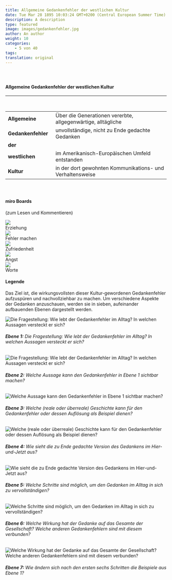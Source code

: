 ```yaml
---
title: Allgemeine Gedankenfehler der westlichen Kultur
date: Tue Mar 28 1895 10:03:24 GMT+0200 (Central European Summer Time)
description: A description
type: featured
image: images/gedankenfehler.jpg
author: An author
weight: 10
categories:
    - 5 von 40
tags:
translation: original
---
```


##### &nbsp;

#### Allgemeine Gedankenfehler der westlichen Kultur

| &nbsp; &nbsp; &nbsp; &nbsp; &nbsp; &nbsp; &nbsp; &nbsp; &nbsp; &nbsp; &nbsp; &nbsp; &nbsp; &nbsp; &nbsp;&nbsp; &nbsp; |                                                              |
| --------------------------------------------------------------------------------------------------------------------- | ------------------------------------------------------------ |
| **Allgemeine**                                                                                                        | Über die Generationen vererbte, allgegenwärtige, alltägliche |
| **Gedankenfehler**                                                                                                    | unvollständige, nicht zu Ende gedachte Gedanken              |
| **der**                                                                                                               |                                                              |
| **westlichen**                                                                                                        | im Amerikanisch-Europäischen Umfeld entstanden               |
| **Kultur**                                                                                                            | in der dort gewohnten Kommunikations- und Verhaltensweise    |

##### &nbsp;

#### miro Boards

(zum Lesen und Kommentieren)

<div class="gedanken">
<div class="list">
<div class="card">
    <a href="https://miro.com/app/board/uXjVM3o2LkA=/?share_link_id=218039651414">
        <img src="/images/gedankenfehler/erziehung.png" />
    </a>
    <div class="label">Erziehung</div>
</div>
<div class="card">
    <a href="https://miro.com/app/board/uXjVMzmjJLY=/?share_link_id=80970369425">
        <img src="/images/gedankenfehler/fehler-machen.png" />
    </a>
    <div class="label">Fehler machen</div>
</div>
<div class="card">
    <a href="https://miro.com/app/board/uXjVMwDwRrg=/?share_link_id=988464589278">
        <img src="/images/gedankenfehler/zufriedenheit.png" />
    </a>
    <div class="label">Zufriedenheit</div>
</div>
<div class="card">
    <a href="https://miro.com/app/board/uXjVMwC5Y9g=/?share_link_id=385384185787">
        <img src="/images/gedankenfehler/angst.png" />
    </a>
    <div class="label">Angst</div>
</div>
<div class="card">
    <a href="https://miro.com/app/board/uXjVNaEvGog=/?moveToWidget=3458764566866800527">
        <img src="/images/gedankenfehler/worte.png" />
    </a>
    <div class="label">Worte</div>
</div>
</div>
</div>
</div>

#### Legende

Das Ziel ist, die wirkungsvollsten dieser Kultur-gewordenen Gedankenfehler aufzuspüren und nachvollziehbar zu machen.
Um verschiedene Aspekte der Gedanken anzuschauen, werden sie in sieben, aufeinander aufbauenden Ebenen dargestellt werden.

![Die Fragestellung: Wie lebt der Gedankenfehler im Alltag? In welchen Aussagen versteckt er sich?](/images/gedankenfehler/1.png)

###### **Ebene 1:** Die Fragestellung: Wie lebt der Gedankenfehler im Alltag? In welchen Aussagen versteckt er sich?

![Die Fragestellung: Wie lebt der Gedankenfehler im Alltag? In welchen Aussagen versteckt er sich?](/images/gedankenfehler/2.png)

###### **Ebene 2:** Welche Aussage kann den Gedankenfehler in Ebene 1 sichtbar machen?

![Welche Aussage kann den Gedankenfehler in Ebene 1 sichtbar machen?](/images/gedankenfehler/3.png)

###### **Ebene 3:** Welche (reale oder überreale) Geschichte kann für den Gedankenfehler oder dessen Auflösung als Beispiel dienen?

![Welche (reale oder überreale) Geschichte kann für den Gedankenfehler oder dessen Auflösung als Beispiel dienen?](/images/gedankenfehler/4.png)

###### **Ebene 4:** Wie sieht die zu Ende gedachte Version des Gedankens im Hier-und-Jetzt aus?

![Wie sieht die zu Ende gedachte Version des Gedankens im Hier-und-Jetzt aus?](/images/gedankenfehler/5.png)

###### **Ebene 5:** Welche Schritte sind möglich, um den Gedanken im Alltag in sich zu vervollständigen?

![Welche Schritte sind möglich, um den Gedanken im Alltag in sich zu vervollständigen?](/images/gedankenfehler/6.png)

###### **Ebene 6:** Welche Wirkung hat der Gedanke auf das Gesamte der Gesellschaft? Welche anderen Gedankenfehlern sind mit diesem verbunden?

![Welche Wirkung hat der Gedanke auf das Gesamte der Gesellschaft? Welche anderen Gedankenfehlern sind mit diesem verbunden?](/images/gedankenfehler/7.png)

###### **Ebene 7:** Wie ändern sich nach den ersten sechs Schritten die Beispiele aus Ebene 1?

##### &nbsp;
